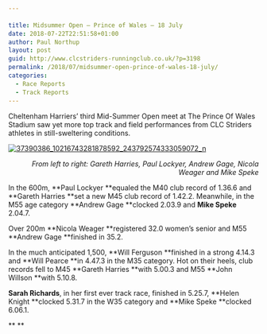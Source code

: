 ```yaml
---

title: Midsummer Open – Prince of Wales – 18 July
date: 2018-07-22T22:51:58+01:00
author: Paul Northup
layout: post
guid: http://www.clcstriders-runningclub.co.uk/?p=3198
permalink: /2018/07/midsummer-open-prince-of-wales-18-july/
categories:
  - Race Reports
  - Track Reports
---
```

Cheltenham Harriers’ third Mid-Summer Open meet at The Prince Of Wales Stadium saw yet more top track and field performances from CLC Striders athletes in still-sweltering conditions.

[<img class="alignnone wp-image-3199" src="/Images/2018/07/37390386_10216743281878592_243792574333059072_n.jpg" alt="37390386_10216743281878592_243792574333059072_n" width="800" height="600" srcset="/Images/2018/07/37390386_10216743281878592_243792574333059072_n.jpg 960w, /Images/2018/07/37390386_10216743281878592_243792574333059072_n-300x225.jpg 300w, /Images/2018/07/37390386_10216743281878592_243792574333059072_n-768x576.jpg 768w" sizes="(max-width: 800px) 100vw, 800px" />](/Images/2018/07/37390386_10216743281878592_243792574333059072_n.jpg)

<p style="text-align: right;">
  <em><span lang="EN-US">From left to right: Gareth Harries, Paul Lockyer, Andrew Gage, Nicola Weager and Mike Speke</span></em>
</p>

In the 600m, **Paul Lockyer **equaled the M40 club record of 1.36.6 and **Gareth Harries **set a new M45 club record of 1.42.2. Meanwhile, in the M55 age category **Andrew Gage **clocked 2.03.9 and **Mike Speke** 2.04.7.

Over 200m **Nicola Weager **registered 32.0 women’s senior and M55 **Andrew Gage **finished in 35.2.

In the much anticipated 1,500, **Will Ferguson **finished in a strong 4.14.3 and **Will Pearce **in 4.47.3 in the M35 category. Hot on their heels, club records fell to M45 **Gareth Harries **with 5.00.3 and M55 **John Willson **with 5.10.8.

**Sarah Richards**, in her first ever track race, finished in 5.25.7, **Helen Knight **clocked 5.31.7 in the W35 category and **Mike Speke **clocked 6.06.1.

** **
